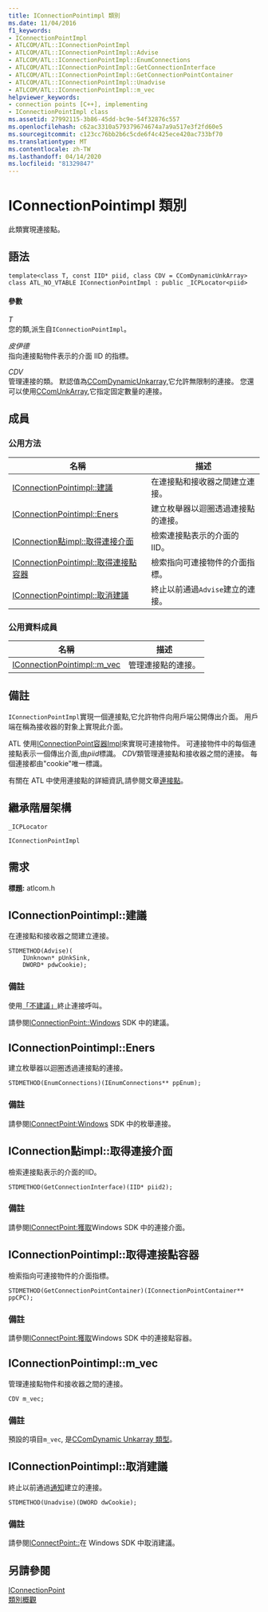 ```yaml
---
title: IConnectionPointimpl 類別
ms.date: 11/04/2016
f1_keywords:
- IConnectionPointImpl
- ATLCOM/ATL::IConnectionPointImpl
- ATLCOM/ATL::IConnectionPointImpl::Advise
- ATLCOM/ATL::IConnectionPointImpl::EnumConnections
- ATLCOM/ATL::IConnectionPointImpl::GetConnectionInterface
- ATLCOM/ATL::IConnectionPointImpl::GetConnectionPointContainer
- ATLCOM/ATL::IConnectionPointImpl::Unadvise
- ATLCOM/ATL::IConnectionPointImpl::m_vec
helpviewer_keywords:
- connection points [C++], implementing
- IConnectionPointImpl class
ms.assetid: 27992115-3b86-45dd-bc9e-54f32876c557
ms.openlocfilehash: c62ac3310a579379674674a7a9a517e3f2fd60e5
ms.sourcegitcommit: c123cc76bb2b6c5cde6f4c425ece420ac733bf70
ms.translationtype: MT
ms.contentlocale: zh-TW
ms.lasthandoff: 04/14/2020
ms.locfileid: "81329847"
---
```

# <a name="iconnectionpointimpl-class"></a>IConnectionPointimpl 類別

此類實現連接點。

## <a name="syntax"></a>語法

```
template<class T, const IID* piid, class CDV = CComDynamicUnkArray>
class ATL_NO_VTABLE IConnectionPointImpl : public _ICPLocator<piid>
```

#### <a name="parameters"></a>參數

*T*<br/>
您的類,派生自`IConnectionPointImpl`。

*皮伊德*<br/>
指向連接點物件表示的介面 IID 的指標。

*CDV*<br/>
管理連接的類。 默認值為[CComDynamicUnkarray,](../../atl/reference/ccomdynamicunkarray-class.md)它允許無限制的連接。 您還可以使用[CComUnkArray](../../atl/reference/ccomunkarray-class.md),它指定固定數量的連接。

## <a name="members"></a>成員

### <a name="public-methods"></a>公用方法

|名稱|描述|
|----------|-----------------|
|[IConnectionPointimpl::建議](#advise)|在連接點和接收器之間建立連接。|
|[IConnectionPointimpl::Eners](#enumconnections)|建立枚舉器以迴圈透過連接點的連接。|
|[IConnection點impl::取得連接介面](#getconnectioninterface)|檢索連接點表示的介面的IID。|
|[IConnectionPointimpl::取得連接點容器](#getconnectionpointcontainer)|檢索指向可連接物件的介面指標。|
|[IConnectionPointimpl::取消建議](#unadvise)|終止以前通過`Advise`建立的連接。|

### <a name="public-data-members"></a>公用資料成員

|名稱|描述|
|----------|-----------------|
|[IConnectionPointimpl::m_vec](#m_vec)|管理連接點的連接。|

## <a name="remarks"></a>備註

`IConnectionPointImpl`實現一個連接點,它允許物件向用戶端公開傳出介面。 用戶端在稱為接收器的對象上實現此介面。

ATL 使用[IConnectionPoint容器Impl](../../atl/reference/iconnectionpointcontainerimpl-class.md)來實現可連接物件。 可連接物件中的每個連接點表示一個傳出介面,由*piid*標識。 *CDV*類管理連接點和接收器之間的連接。 每個連接都由"cookie"唯一標識。

有關在 ATL 中使用連接點的詳細資訊,請參閱文章[連接點](../../atl/atl-connection-points.md)。

## <a name="inheritance-hierarchy"></a>繼承階層架構

`_ICPLocator`

`IConnectionPointImpl`

## <a name="requirements"></a>需求

**標題:** atlcom.h

## <a name="iconnectionpointimpladvise"></a><a name="advise"></a>IConnectionPointimpl::建議

在連接點和接收器之間建立連接。

```
STDMETHOD(Advise)(
    IUnknown* pUnkSink,
    DWORD* pdwCookie);
```

### <a name="remarks"></a>備註

使用[「不建議」](#unadvise)終止連接呼叫。

請參閱[IConnectionPoint::Windows](/windows/win32/api/ocidl/nf-ocidl-iconnectionpoint-advise) SDK 中的建議。

## <a name="iconnectionpointimplenumconnections"></a><a name="enumconnections"></a>IConnectionPointimpl::Eners

建立枚舉器以迴圈透過連接點的連接。

```
STDMETHOD(EnumConnections)(IEnumConnections** ppEnum);
```

### <a name="remarks"></a>備註

請參閱[IConnectPoint:Windows](/windows/win32/api/ocidl/nf-ocidl-iconnectionpoint-enumconnections) SDK 中的枚舉連接。

## <a name="iconnectionpointimplgetconnectioninterface"></a><a name="getconnectioninterface"></a>IConnection點impl::取得連接介面

檢索連接點表示的介面的IID。

```
STDMETHOD(GetConnectionInterface)(IID* piid2);
```

### <a name="remarks"></a>備註

請參閱[IConnectPoint:獲取](/windows/win32/api/ocidl/nf-ocidl-iconnectionpoint-getconnectioninterface)Windows SDK 中的連接介面。

## <a name="iconnectionpointimplgetconnectionpointcontainer"></a><a name="getconnectionpointcontainer"></a>IConnectionPointimpl::取得連接點容器

檢索指向可連接物件的介面指標。

```
STDMETHOD(GetConnectionPointContainer)(IConnectionPointContainer** ppCPC);
```

### <a name="remarks"></a>備註

請參閱[IConnectPoint:獲取](/windows/win32/api/ocidl/nf-ocidl-iconnectionpoint-getconnectionpointcontainer)Windows SDK 中的連接點容器。

## <a name="iconnectionpointimplm_vec"></a><a name="m_vec"></a>IConnectionPointimpl::m_vec

管理連接點物件和接收器之間的連接。

```
CDV m_vec;
```

### <a name="remarks"></a>備註

預設的項目`m_vec`, 是[CComDynamic Unkarray 類型](../../atl/reference/ccomdynamicunkarray-class.md)。

## <a name="iconnectionpointimplunadvise"></a><a name="unadvise"></a>IConnectionPointimpl::取消建議

終止以前通過[通知](#advise)建立的連接。

```
STDMETHOD(Unadvise)(DWORD dwCookie);
```

### <a name="remarks"></a>備註

請參閱[IConnectPoint::](/windows/win32/api/ocidl/nf-ocidl-iconnectionpoint-unadvise)在 Windows SDK 中取消建議。

## <a name="see-also"></a>另請參閱

[IConnectionPoint](/windows/win32/api/ocidl/nn-ocidl-iconnectionpoint)<br/>
[類別概觀](../../atl/atl-class-overview.md)

